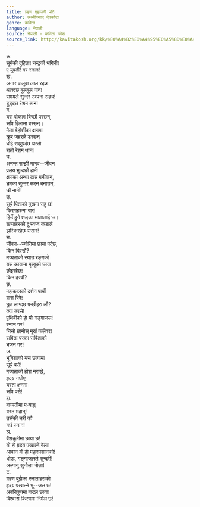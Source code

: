 ```yaml
---
title: ग्रहण नुहाउदी प्रति
author: लक्ष्मीप्रसाद देवकोटा
genre: कविता
language: नेपाली
source: नेपाली - कविता कोश
source_link: http://kavitakosh.org/kk/%E0%A4%B2%E0%A4%95%E0%A5%8D%E0%A4%B7%E0%A5%8D%E0%A4%AE%E0%A5%80%E0%A4%AA%E0%A5%8D%E0%A4%B0%E0%A4%B8%E0%A4%BE%E0%A4%A6_%E0%A4%A6%E0%A5%87%E0%A4%B5%E0%A4%95%E0%A5%8B%E0%A4%9F%E0%A4%BE
---
```


क.  
सूर्यकी दुहिता! चन्द्रकी भगिनी!  
ए युवती! गर स्नान!  
ख.  
अनार पालुवा लाल रहन्न  
थाक्दछ बुलबुल गान!  
समयले सुन्दर स्वपना सहन्न!  
टुट्दछ रेशम तान!  
ग.  
यस पोकाम बिच्छी पस्छन्,  
साँप हिलामा बस्छन्।  
मैला बेहोशीका क्षणमा  
क्रूर जहरले डस्छन्  
धोई राख्नुपर्दछ यस्तो  
रातो रेशम थान!  
घ.  
अनन्त सम्झी मानव--जीवन  
प्रलय भुल्दछौ हामी  
क्षणका अन्धा दास बनीकन,  
भ्रमका सुन्दर सदन बनाउन,  
छौं नामी!  
ङ.  
सूर्य पिताको मुखमा राहु छ!  
किरणहरुमा बार!  
हिउँ हुने शङ्का मातालाई छ।  
खण्डहरको दुःस्वप्न कडाले  
झस्किरहेछ संसार!  
च.  
जीवन--ज्योतिमा छाया पर्दछ,  
किन बिरसौं?  
मत्र्यताको स्याउ रङ्गको  
यस कायामा मृत्युको छाया  
छोइरहेछ!  
किन हरषौं?  
छ.  
महाकालको दर्शन पायौं  
ग्रास विषे!  
छूत लाग्दछ पन्छीहरु लौ?  
क्या तरसे!  
पृथिवीको हो यो गङ्गाजल!  
स्नान गर!  
चिसो छामोस् मूर्ख कलेवर!  
सविता परका सविताको  
भजन गर!  
ज.  
भूनिशाको यस छायामा  
सूर्य बसे!  
मत्र्यताको होश नराखे,  
हृदय नधोए  
यस्ता क्षणमा  
साँप पसे!  
झ.  
बाग्मतीमा मध्याह्न  
ग्रस्त महान्!  
तर्सेकी चरी क्वै  
गर्छ स्नान!  
ञ.  
बैंशचुलीमा छाया छ!  
यो हो हृदय पखाल्ने बेला!  
आवान यो हो महाश्मशानको!  
धोऊ, गङ्गाजलले सुन्दरी!  
अल्पायु सुनौला चोला!  
ट.  
ग्रहण बुझेका स्नाताहरुको  
हृदय पखाल्ने भू--जल छ!  
अवनिपुष्पमा बादल छाया!  
विश्वास किरणमा निर्मल छ!
